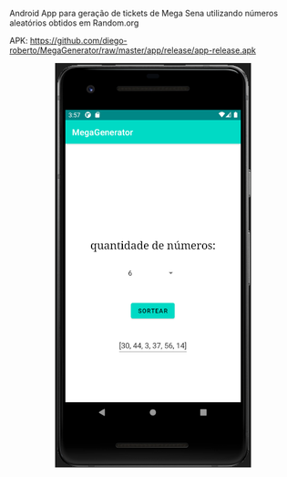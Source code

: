 Android App para geração de tickets de Mega Sena utilizando números aleatórios obtidos em Random.org

APK: https://github.com/diego-roberto/MegaGenerator/raw/master/app/release/app-release.apk

<p align="center">
  <img width="344" height="708" src="app/src/main/res/drawable/app_main.png">
</p>
